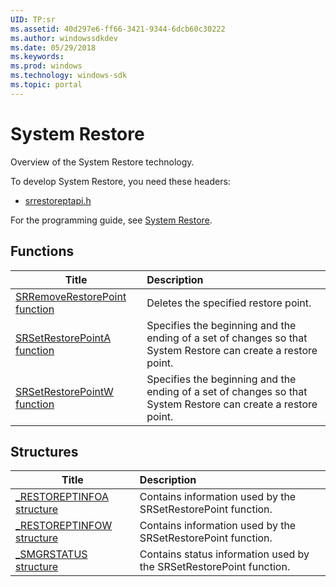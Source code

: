 ```yaml
---
UID: TP:sr
ms.assetid: 40d297e6-ff66-3421-9344-6dcb60c30222
ms.author: windowssdkdev
ms.date: 05/29/2018
ms.keywords: 
ms.prod: windows
ms.technology: windows-sdk
ms.topic: portal
---
```


# System Restore



Overview of the System Restore technology.

To develop System Restore, you need these headers:

 * [srrestoreptapi.h](..\srrestoreptapi\index.md)

For the programming guide, see [System Restore](/windows/desktop/sr).

## Functions

| Title   | Description   |
| ---- |:---- |
| [SRRemoveRestorePoint function](..\srrestoreptapi\nf-srrestoreptapi-srremoverestorepoint.md) | Deletes the specified restore point. |
| [SRSetRestorePointA function](..\srrestoreptapi\nf-srrestoreptapi-srsetrestorepointa.md) | Specifies the beginning and the ending of a set of changes so that System Restore can create a restore point. |
| [SRSetRestorePointW function](..\srrestoreptapi\nf-srrestoreptapi-srsetrestorepointw.md) | Specifies the beginning and the ending of a set of changes so that System Restore can create a restore point. |

## Structures

| Title   | Description   |
| ---- |:---- |
| [_RESTOREPTINFOA structure](..\srrestoreptapi\ns-srrestoreptapi-_restoreptinfoa.md) | Contains information used by the SRSetRestorePoint function. |
| [_RESTOREPTINFOW structure](..\srrestoreptapi\ns-srrestoreptapi-_restoreptinfow.md) | Contains information used by the SRSetRestorePoint function. |
| [_SMGRSTATUS structure](..\srrestoreptapi\ns-srrestoreptapi-_smgrstatus.md) | Contains status information used by the SRSetRestorePoint function. |
